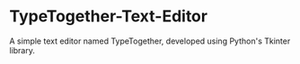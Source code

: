# TypeTogether-Text-Editor
A simple text editor named TypeTogether, developed using Python's Tkinter library. 
